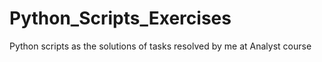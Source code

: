 # Python_Scripts_Exercises
 Python scripts as the solutions of tasks resolved by me at Analyst course
